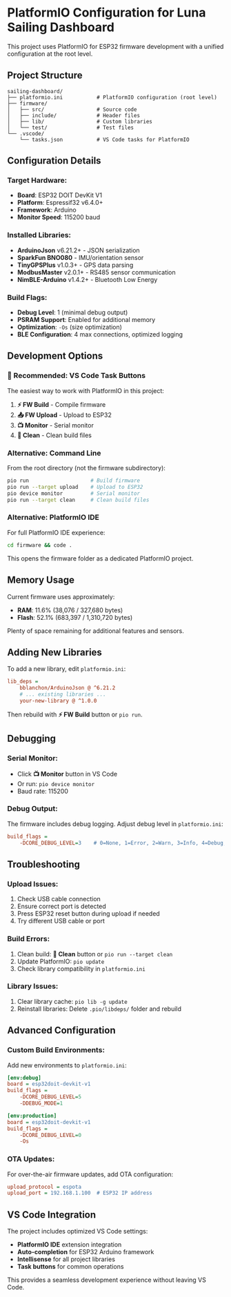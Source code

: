 # PlatformIO Configuration for Luna Sailing Dashboard

This project uses PlatformIO for ESP32 firmware development with a unified configuration at the root level.

## Project Structure

```
sailing-dashboard/
├── platformio.ini           # PlatformIO configuration (root level)
├── firmware/
│   ├── src/                 # Source code
│   ├── include/             # Header files
│   ├── lib/                 # Custom libraries
│   └── test/                # Test files
└── .vscode/
    └── tasks.json           # VS Code tasks for PlatformIO
```

## Configuration Details

### Target Hardware:
- **Board**: ESP32 DOIT DevKit V1
- **Platform**: Espressif32 v6.4.0+
- **Framework**: Arduino
- **Monitor Speed**: 115200 baud

### Installed Libraries:
- **ArduinoJson** v6.21.2+ - JSON serialization
- **SparkFun BNO080** - IMU/orientation sensor
- **TinyGPSPlus** v1.0.3+ - GPS data parsing
- **ModbusMaster** v2.0.1+ - RS485 sensor communication
- **NimBLE-Arduino** v1.4.2+ - Bluetooth Low Energy

### Build Flags:
- **Debug Level**: 1 (minimal debug output)
- **PSRAM Support**: Enabled for additional memory
- **Optimization**: `-Os` (size optimization)
- **BLE Configuration**: 4 max connections, optimized logging

## Development Options

### 🎯 Recommended: VS Code Task Buttons
The easiest way to work with PlatformIO in this project:

1. **⚡ FW Build** - Compile firmware
2. **📤 FW Upload** - Upload to ESP32
3. **📺 Monitor** - Serial monitor
4. **🧹 Clean** - Clean build files

### Alternative: Command Line
From the root directory (not the firmware subdirectory):
```bash
pio run                    # Build firmware
pio run --target upload    # Upload to ESP32
pio device monitor         # Serial monitor
pio run --target clean     # Clean build files
```

### Alternative: PlatformIO IDE
For full PlatformIO IDE experience:
```bash
cd firmware && code .
```
This opens the firmware folder as a dedicated PlatformIO project.

## Memory Usage

Current firmware uses approximately:
- **RAM**: 11.6% (38,076 / 327,680 bytes)
- **Flash**: 52.1% (683,397 / 1,310,720 bytes)

Plenty of space remaining for additional features and sensors.

## Adding New Libraries

To add a new library, edit `platformio.ini`:
```ini
lib_deps = 
    bblanchon/ArduinoJson @ ^6.21.2
    # ... existing libraries ...
    your-new-library @ ^1.0.0
```

Then rebuild with **⚡ FW Build** button or `pio run`.

## Debugging

### Serial Monitor:
- Click **📺 Monitor** button in VS Code
- Or run: `pio device monitor`
- Baud rate: 115200

### Debug Output:
The firmware includes debug logging. Adjust debug level in `platformio.ini`:
```ini
build_flags = 
    -DCORE_DEBUG_LEVEL=3    # 0=None, 1=Error, 2=Warn, 3=Info, 4=Debug, 5=Verbose
```

## Troubleshooting

### Upload Issues:
1. Check USB cable connection
2. Ensure correct port is detected
3. Press ESP32 reset button during upload if needed
4. Try different USB cable or port

### Build Errors:
1. Clean build: **🧹 Clean** button or `pio run --target clean`
2. Update PlatformIO: `pio update`
3. Check library compatibility in `platformio.ini`

### Library Issues:
1. Clear library cache: `pio lib -g update`
2. Reinstall libraries: Delete `.pio/libdeps/` folder and rebuild

## Advanced Configuration

### Custom Build Environments:
Add new environments to `platformio.ini`:
```ini
[env:debug]
board = esp32doit-devkit-v1
build_flags = 
    -DCORE_DEBUG_LEVEL=5
    -DDEBUG_MODE=1

[env:production]
board = esp32doit-devkit-v1  
build_flags = 
    -DCORE_DEBUG_LEVEL=0
    -Os
```

### OTA Updates:
For over-the-air firmware updates, add OTA configuration:
```ini
upload_protocol = espota
upload_port = 192.168.1.100  # ESP32 IP address
```

## VS Code Integration

The project includes optimized VS Code settings:
- **PlatformIO IDE** extension integration
- **Auto-completion** for ESP32 Arduino framework
- **Intellisense** for all project libraries
- **Task buttons** for common operations

This provides a seamless development experience without leaving VS Code.
